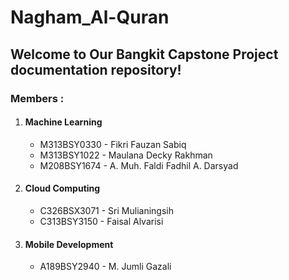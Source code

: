 # Nagham_Al-Quran
## Welcome to Our Bangkit Capstone Project documentation repository!

### Members :

1. #### Machine Learning
   - M313BSY0330 - Fikri Fauzan Sabiq
   - M313BSY1022 - Maulana Decky Rakhman
   - M208BSY1674 - A. Muh. Faldi Fadhil A. Darsyad
2. #### Cloud Computing
   - C326BSX3071 - Sri Mulianingsih
   - C313BSY3150 - Faisal Alvarisi
3. #### Mobile Development
   - A189BSY2940 - M. Jumli Gazali
